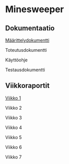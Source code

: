 # Minesweeper

## Dokumentaatio

[Määrittelydokumentti](https://github.com/minttugomez/minesweeper/documentation/maarittelydokumentti.md)

Toteutusdokumentti

Käyttöohje

Testausdokumentti

## Viikkoraportit

[Viikko 1](https://github.com/minttugomez/minesweeper/documentation/viikkoraportti1.md)

Viikko 2

Viikko 3

Viikko 4

Viikko 5

Viikko 6

Viikko 7
